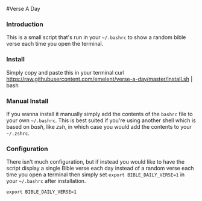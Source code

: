 #Verse A Day

### Introduction

This is a small script that's run in your `~/.bashrc` to show a random bible verse
each time you open the terminal.

### Install

Simply copy and paste this in your terminal
    curl https://raw.githubusercontent.com/emelent/verse-a-day/master/install.sh | bash


### Manual Install

If you wanna install it manually simply add the contents of the `bashrc` file
to your own `~/.bashrc`. This is best suited if you're using another shell
which is based on *bash*, like *zsh*, in which case you would add the contents to
your `~/.zshrc`.

### Configuration

There isn't much configuration, but if instead you would like to have the script
display a single Bible verse each day instead of a random verse each time you
open a terminal then simply set `export BIBLE_DAILY_VERSE=1` in your `~/.bashrc`
after installation.

    export BIBLE_DAILY_VERSE=1
